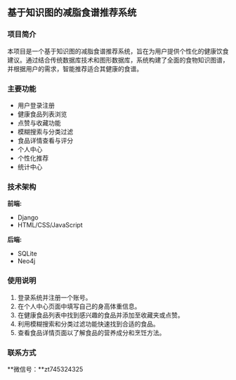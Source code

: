 ## 基于知识图的减脂食谱推荐系统

### 项目简介

本项目是一个基于知识图的减脂食谱推荐系统，旨在为用户提供个性化的健康饮食建议。通过结合传统数据库技术和图形数据库，系统构建了全面的食物知识图谱，并根据用户的需求，智能推荐适合其健康的食谱。

### 主要功能

- 用户登录注册
- 健康食品列表浏览
- 点赞与收藏功能
- 模糊搜索与分类过滤
- 食品详情查看与评分
- 个人中心
- 个性化推荐
- 统计中心

### 技术架构

**前端:**
- Django
- HTML/CSS/JavaScript


**后端:**
- SQLite
- Neo4j

### 使用说明

1. 登录系统并注册一个账号。
2. 在个人中心页面中填写自己的身高体重信息。
3. 在健康食品列表中找到感兴趣的食品并添加至收藏夹或点赞。
4. 利用模糊搜索和分类过滤功能快速找到合适的食品。
5. 查看食品详情页面以了解食品的营养成分和烹饪方法。

### 联系方式
**微信号：**zt745324325
